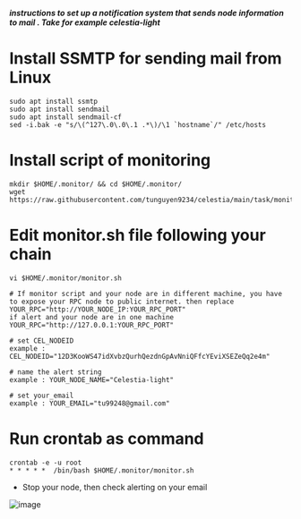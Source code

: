 ***instructions to set up a notification system that sends node information to mail . Take for example celestia-light***
# Install SSMTP for sending mail from Linux
```
sudo apt install ssmtp
sudo apt install sendmail
sudo apt install sendmail-cf
sed -i.bak -e "s/\(^127\.0\.0\.1 .*\)/\1 `hostname`/" /etc/hosts
```

# Install script of monitoring
```
mkdir $HOME/.monitor/ && cd $HOME/.monitor/
wget https://raw.githubusercontent.com/tunguyen9234/celestia/main/task/monitor/monitor.sh

```

# Edit monitor.sh file following your chain
```
vi $HOME/.monitor/monitor.sh
```
```
# If monitor script and your node are in different machine, you have to expose your RPC node to public internet. then replace YOUR_RPC="http://YOUR_NODE_IP:YOUR_RPC_PORT"
if alert and your node are in one machine YOUR_RPC="http://127.0.0.1:YOUR_RPC_PORT"

# set CEL_NODEID
example : CEL_NODEID="12D3KooWS47idXvbzQurhQezdnGpAvNniQFfcYEviXSEZeQq2e4m"

# name the alert string
example : YOUR_NODE_NAME="Celestia-light"

# set your_email 
example : YOUR_EMAIL="tu99248@gmail.com"

```

# Run crontab as command
```
crontab -e -u root
* * * * *  /bin/bash $HOME/.monitor/monitor.sh
```

- Stop your node, then check alerting on your email

![image](https://user-images.githubusercontent.com/110772351/236840356-fdd69399-ca81-4258-95c3-8b8cb8ad5ba0.png)

